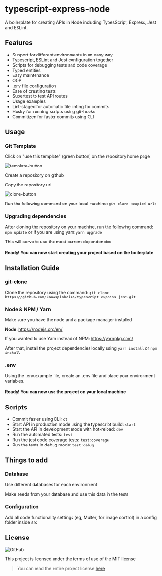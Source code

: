 # typescript-express-node

A boilerplate for creating APIs in Node including TypesScript, Express, Jest and ESLint.

## Features

- Support for different environments in an easy way
- Typescript, ESLint and Jest configuration together
- Scripts for debugging tests and code coverage
- Typed entities
- Easy maintenance
- OOP
- .env file configuration
- Ease of creating tests
- Supertest to test API routes
- Usage examples
- Lint-staged for automatic file linting for commits
- Husky for running scripts using git-hooks
- Commitizen for faster commits using CLI

## Usage

### Git Template

Click on "use this template" (green button) on the repository home page

![template-button](https://imgur.com/dq0tSwL.png)

Create a repository on github

Copy the repository url

![clone-button](https://i.imgur.com/gzyM1oO.png)

Run the following command on your local machine: `git clone <copied-url>`

### Upgrading dependencies

After cloning the repository on your machine, run the following command: `npm update` or if you are using yarn:`yarn upgrade`

This will serve to use the most current dependencies

#### Ready! You can now start creating your project based on the boilerplate

## Installation Guide

### git-clone

Clone the repository using the command: `git clone https://github.com/Cauaspinheiro/typescript-express-jest.git`

### Node & NPM / Yarn

Make sure you have the node and a package manager installed

**Node**: <https://nodejs.org/en/>

If you wanted to use Yarn instead of NPM: <https://yarnpkg.com/>

After that, install the project dependencies locally using `yarn install` or `npm install`

### .env

Using the .env.example file, create an .env file and place your environment variables.

#### Ready! You can now use the project on your local machine

## Scripts

- Commit faster using CLI: `ct`
- Start API in production mode using the typescript build: `start`
- Start the API in development mode with hot-reload: `dev`
- Run the automated tests: `test`
- Run the jest code coverage tests: `test:coverage`
- Run the tests in debug mode: `test:debug`

## Things to add

### Database

Use different databases for each environment

Make seeds from your database and use this data in the tests

### Configuration

Add all code functionality settings (eg, Multer, for image control) in a config folder inside src

## License

![GitHub](https://img.shields.io/github/license/cauaspinheiro/typescript-express-jest?style=for-the-badge)

This project is licensed under the terms of use of the MIT license

> You can read the entire project license [here](https://github.com/Cauaspinheiro/typescript-express-jest/blob/master/LICENSE)
